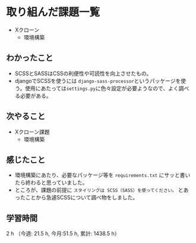 # 取り組んだ課題一覧
- Xクローン
    - 環境構築

## わかったこと
- SCSSとSASSはCSSの利便性や可読性を向上させたもの。
- djangoでSCSSを使うには `django-sass-processor`というパッケージを使う。使用にあたっては`settings.py`に色々設定が必要ようなので、よく調べる必要がある。

## 次やること
- Xクローン課題
    - 環境構築

## 感じたこと
- 環境構築にあたり、必要なパッケージ等を `requirements.txt` にサッと書いたら終わると思っていました。
- ところが、課題の前提に `スタイリングは SCSS（SASS）を使ってください。` とあったことから急遽SCSSについて調べ物をしました。

## 学習時間
2 h （今週: 21.5 h, 今月:51.5 h, 累計: 1438.5 h）